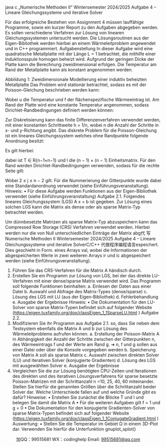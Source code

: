 java c
„Numerische Methoden II“
Wintersemester 2024/2025
Aufgabe 4 – Lineare Gleichungssysteme und iterative Solver


Für das erfolgreiche Bestehen von Assignment 4 müssen lauffähige Programme, sowie ein kurzer Report zu den Aufgaben abgegeben werden.
Es sollen verschiedene Verfahren zur Lösung von linearen Gleichungssystemen untersucht werden. Die Lösungsroutinen aus der Eigen-Bibliothek werden hierbei an einem Wärmeleitproblem angewendet und in C++ programmiert.
Aufgabenstellung
In dieser Aufgabe wird eine quadratische Metallplatte mit der Länge L = 1 betrachtet, die mithilfe einer Induktionsspule homogen beheizt wird. Aufgrund der geringen Dicke der Platte kann die Berechnung zweidimensional erfolgen. Die Temperatur am Rand der Metallplatte kann als konstant angenommen werden.

Abbildung 1: Zweidimensionale Modellierung einer induktiv beheizten Metallplatte
Das Problem wird stationär betrachtet, sodass es mit der Poisson-Gleichung beschrieben werden kann:

Wobei u die Temperatur und f der flächenspezifische Wärmeeintrag ist. Am Rand der Platte wird eine konstante Temperatur angenommen, sodass Dirichlet-Randbedingungen definiert werden können:

Zur Diskretisierung kann das finite Differenzenverfahren verwendet werden, mit einer konstanten Schrittweite h = 1/n, wobei n die Anzahl der Schritte in x- und y-Richtung angibt. Das diskrete Problem für die Poisson-Gleichung ist ein lineares Gleichungssystem welches ohne Randpunkte folgende Anordnung besitzt:

Es gilt hierbei:

dabei ist T ∈ R{n−1×n−1} und I die (n − 1) × (n − 1) Einheitsmatrix.
Für den Rand werden Dirichlet-Randbedingungen verwenden, sodass für die rechte Seite gilt:

Wobei 2 ≤ j ≤ n − 2 gilt.
Für die Nummerierung der Gitterpunkte wurde dabei eine Standardanordnung verwendet (siehe Einführungsveranstaltung).
Hinweis:
• Für diese Aufgabe werden Funktionen aus der Eigen-Bibliothek verwendet (siehe Einführungsveranstaltung)
Aufgabe 2.1.
Folgendes lineares Gleichungssystem (LGS) A x = b ist gegeben. Zur Lösung eines solchen LGS kann die Matrix als dense oder als sparse Matrix-Typ betrachtet werden.

Um dünnbesetzte Matrizen als sparse Matrix-Typ abzuspeichern kann das Compressed Row Storage (CRS) Verfahren verwendet werden. Hierbei werden nur die von Null unterschiedlichen Einträge der Matrix abg代 写Numerische Methoden II Wintersemester 2024/2025 Aufgabe 4 – Lineare Gleichungssysteme und iterative SolverC/C++
代做程序编程语言espeichert. Dies geschieht in Form. eines Arrays val, wobei die Informationen der abgespeicherten Werte in zwei weiteren Arrays ir und ic abgespeichert werden (siehe Einführungsveranstaltung).
1. Führen Sie das CRS-Verfahren für die Matrix A händisch durch.
2. Erstellen Sie ein Programm zur Lösung von LGS, bei der das direkte LU-Verfahren mit einer dense/sparse Matrix verwendet wird. Das Programm soll folgende Funktionen beinhalten:
a. Einlesen der Daten aus einer Datei
b. Auswahl und Abfrage des Matrix-Types (dense/sparse)
c. Lösung des LGS mit LU (aus der Eigen-Bibliothek)
d. Fehlerbehandlung
e. Ausgabe der Ergebnisse
Hinweis:
• Die Dokumentation für den LU-Solver von sparse Matrix-Typen befindet sich auf folgender Website (https://eigen.tuxfamily.org/dox/classEigen_1_1SparseLU.html )
Aufgabe 2.2.
1. Modifizieren Sie ihr Programm aus Aufgabe 2.1. so, dass Sie neben dem Testsystem ebenfalls die Matrix A und b zur Lösung des Wärmeleitproblems aufrufen können.
a. Erstellung der Poisson-Matrix A in Abhängigkeit der Anzahl der Schritte zwischen der Gitterpunkten n, des Wärmeeintrags f und der Werte am Rand g. ➔ n, f und g sollen aus einer Datei oder über die Konsole vorgegeben werden
b. Speicherung von Matrix A soll als sparse Matrix
c. Auswahl zwischen direkten Solver (LU) und iterativen Solver (konjugierte Gradienten)
d. Lösung des LGS mit ausgewählten Solver
e. Ausgabe der Ergebnisse
2. Vergleichen Sie die zur Lösung benötigten CPU-Zeiten und Iterationen des direkten und des iterativen Lösungsverfahrens für sparse besetzte Poisson-Matrizen mit der Schrittanzahl n =10, 25, 40, 60 miteinander. Stellen Sie hierfür die genannten Größen über die Schrittanzahl beider Solver dar.
Welche Unterschiede fallen auf und welche Gründe gibt es dafür?
Hinweise:
• Erstellen Sie zunächst die Blöcke T und I und belegen Sie damit die Matrix A
• Für die weiteren Aufgaben gilt f = 1 und g = 0
• Die Dokumentation für den konjugierte Gradienten-Solver von sparse Matrix-Typen befindet sich auf folgender Website
(https://eigen.tuxfamily.org/dox/classEigen_1_1ConjugateGradient.html )
Auswertung:
• Stellen Sie die Temperatur im Gebiet Ω in einem 3D-Plot dar. Verwenden Sie hierfür die Unterfunktion gnuplot_splot()









         
加QQ：99515681  WX：codinghelp  Email: 99515681@qq.com
